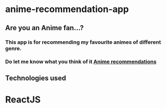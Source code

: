 # anime-recommendation-app
## Are you an Anime fan...? 
### This app is for recommending my favourite animes of different genre.
### Do let me know what you think of it [Anime recommendations](https://f0nm2.csb.app/)

## Technologies used
# ReactJS

